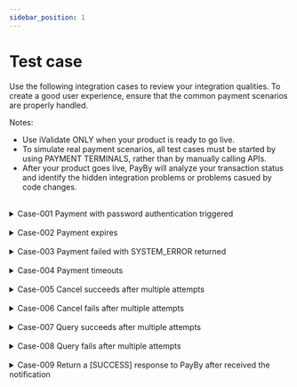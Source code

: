 ```yaml
---
sidebar_position: 1
---
```


# Test case

Use the following integration cases to review your integration qualities. To create a good user experience, ensure that the common payment scenarios are properly handled.

Notes:

- Use iValidate ONLY when your product is ready to go live.
- To simulate real payment scenarios, all test cases must be started by using PAYMENT TERMINALS, rather than by manually calling APIs.
- After your product goes live, PayBy will analyze your transaction status and identify the hidden integration problems or problems casued by code changes.

<br/>

<div>
  <details>
    <summary>Case-001 Payment with password authentication triggered</summary>
    <div>
      <p>When a single payment greater than or equals to a certain amount (usually is AED 500),PayBy users might be prompted to enter the password to complete the payment. This test case is to check whether your system can properly handle this scenario. </p>
      <p>Acceptance rules: </p>
      <p><a>- Both [Partner-Id] and [merchantOrderNo] are required in the request. </a></p>
      <p><a>- The payment amount is greater than or equals to AED 500.</a></p>
      <p><a>- Payment interface responds [status=CREATED].</a></p>
      <p><a>- Send at least one query request.</a></p>
      <p><a>- The query request frequency is 2-6 seconds.</a></p>
      <p><a>- The last query request found that the transaction was successful.</a></p>
    </div>
  </details>
  <br/>
  <details>
    <summary>Case-002 Payment expires</summary>
    <div>
      <p>Sometimes PayBy users might choose not to continue when they are prompted to enter the password to complete the
        payment, and the payment finally expires. This test case is to check whether your system can properly handle
        this scenario. </p>
      <p>Acceptance rules: </p>
      <p><a>- Both [Partner-Id] and [merchantOrderNo] are required in the request. </a></p>
      <p><a>- Payment interface responds [status=CREATED].</a></p>
      <p><a>- Send at least one query request.</a></p>
      <p><a>- The query request frequency is 2-6s.</a></p>
      <p><a>- Send [cancelOrder] request 20 to 120 seconds after the transaction is initiated.</a></p>
    </div>
  </details>
  <br/>
  <details>
    <summary>Case-003 Payment failed with SYSTEM_ERROR returned</summary>
    <div>
      <p>SYSTEM_ERROR is returned when a payment request goes wrong. This test case is to check whether the system can
        handle the SYSTEM_ERROR according to the best practices recommended by PayBy. </p>
      <p>Acceptance rules: </p>
      <p><a>- Both [Partner-Id] and [merchantOrderNo] are required in the request. </a></p>
      <p><a>- Payment interface responds SYSTEM_ERROR.</a></p>
      <p><a>- Send at least one query request.</a></p>
      <p><a>- The query request frequency is 2-6 seconds.</a></p>
      <p><a>- Send [cancelOrder] request 20 to 120 seconds after the transaction is initiated.</a></p>
    </div>
  </details>
  <br/>
  <details>
    <summary>Case-004 Payment timeouts</summary>
    <div>
      <p>A payment request might timeout because of poor network or PayBy system error. This test case is to check
        whether the system can handle timeout errors according to the best practices recommended by PayBy. </p>
      <p>Acceptance rules: </p>
      <p><a>- Both [Partner-Id] and [merchantOrderNo] are required in the request. </a></p>
      <p><a>- Payment interface responds SYSTEM_ERROR.</a></p>
      <p><a>- Send at least one query request.</a></p>
      <p><a>- The query request frequency is 2-6 seconds.</a></p>
      <p><a>- Send [cancelOrder] request 20 to 120 seconds after the transaction is initiated.</a></p>
    </div>
  </details>
  <br/>
  <details>
    <summary>Case-005 Cancel succeeds after multiple attempts</summary>
    <div>
      <p>When a cancel fails, the merchant must keep calling CANCEL until the cancel succeeds. This test case simulates
        the scenario where cancel finally succeeds after multiple attempts. </p>
      <p>Acceptance rules: </p>
      <p><a>- Both [Partner-Id] and [merchantOrderNo] are required in the request. </a></p>
      <p><a>- Send at least one query request.</a></p>
      <p><a>- The query request frequency is 2-6 seconds.</a></p>
      <p><a>- Send [cancelOrder] request 20 to 120 seconds after the transaction is initiated.</a></p>
      <p><a>- The CANCEL request frequency is 3-10 seconds.</a></p>
      <p><a>- At least three CANCEL requests are required, and only the last request returns SUCCESS.</a></p>
    </div>
  </details>
  <br/>
  <details>
    <summary>Case-006 Cancel fails after multiple attempts</summary>
    <div>
      <p>When a cancel fails, the merchant must keep calling CANCEL until at least more than 3 FAILs are returned, or
        until cancel requests keep failing for more than 10 seconds. If cancel still fails, the responsible person must
        be notified of the problem. In production environment, technical support must be contacted to confirm the
        transaction status and handle the problem. </p>
      <p>Acceptance rules: </p>
      <p><a>- Both [Partner-Id] and [merchantOrderNo] are required in the request. </a></p>
      <p><a>- Send at least one query request.</a></p>
      <p><a>- The query request frequency is 2-6 seconds.</a></p>
      <p><a>- Send [cancelOrder] request 20 to 120 seconds after the transaction is initiated.</a></p>
      <p><a>- The CANCEL request frequency is 3-10 seconds.</a></p>
      <p><a>- CANCEL requests must be made at least 3 times, All requests returns failed.</a></p>
    </div>
  </details>
  <br/>
  <details>
    <summary>Case-007 Query succeeds after multiple attempts</summary>
    <div>
      <p>When a query fails, the merchant must keep calling QUERY until the query succeeds. This test case simulates the
        scenario where cancel finally succeeds after multiple attempts. </p>
      <p>Acceptance rules: </p>
      <p><a>- Both [Partner-Id] and [merchantOrderNo] are required in the request. </a></p>
      <p><a>- Send at least three query requests.</a></p>
      <p><a>- The query request frequency is 2-6 seconds.</a></p>
    </div>
  </details>
  <br/>
  <details>
    <summary>Case-008 Query fails after multiple attempts</summary>
    <div>
      <p>When a query fails, the merchant must keep calling QUERY until at least more than 3 FAILs are returned, or
        until reque requests keep failing for more than 10 seconds. If cancel still fails, the responsible person must
        be notified of the problem. In production environment, technical support must be contacted to confirm the
        transaction status and handle the problem.</p>
      <p>Acceptance rules: </p>
      <p><a>- Both [Partner-Id] and [merchantOrderNo] are required in the request. </a></p>
      <p><a>- Send at least three query requests.</a></p>
      <p><a>- The query request frequency is 2-6 seconds.</a></p>
    </div>
  </details>
  <br/>
  <details>
    <summary>Case-009 Return a [SUCCESS] response to PayBy after received the notification</summary>
    <div>
      <p>After the payment is successful, PayBy will send the payment result of the order and the user information to the merchant in the form of a data stream. The merchant needs to receive and process it, and return a [SUCCESS] response to PayBy.This test case is to check whether the system can handle the notification.</p>
      <p>Acceptance rules: </p>
      <p><a>- Receive and process the notification. </a></p>
      <p><a>- [SUCCESS] is required in the return response. </a></p>
    </div>
  </details>
</div>

